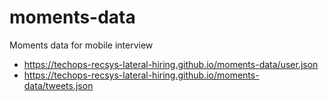 # moments-data
Moments data for mobile interview

* https://techops-recsys-lateral-hiring.github.io/moments-data/user.json
* https://techops-recsys-lateral-hiring.github.io/moments-data/tweets.json

